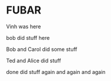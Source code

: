 # FUBAR

Vinh was here


bob did stuff here

Bob and Carol did some stuff

Ted and Alice did stuff

done did stuff again and again and again
